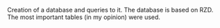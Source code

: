 ﻿Creation of a database and queries to it. The database is based on RZD. The most important tables (in my opinion) were used.